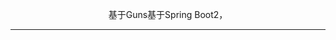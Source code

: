 <p align="center">    
    <p align="center">
        基于Guns基于Spring Boot2，
    </p>
</p>

-----------------------------------------------------------------------------------------------